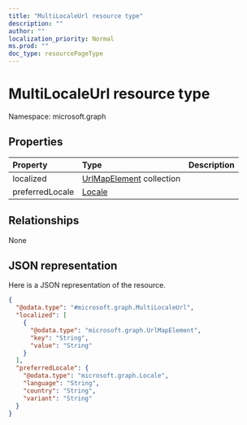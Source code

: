 ```yaml
---
title: "MultiLocaleUrl resource type"
description: ""
author: ""
localization_priority: Normal
ms.prod: ""
doc_type: resourcePageType
---
```


# MultiLocaleUrl resource type


Namespace: microsoft.graph



## Properties
|Property|Type|Description|
|:---|:---|:---|
|localized|[UrlMapElement](../resources/urlmapelement.md) collection||
|preferredLocale|[Locale](../resources/locale.md)||

## Relationships
None

## JSON representation
Here is a JSON representation of the resource.
<!-- {
  "blockType": "resource",
  "@odata.type": "microsoft.graph.MultiLocaleUrl"
}
-->
``` json
{
  "@odata.type": "#microsoft.graph.MultiLocaleUrl",
  "localized": [
    {
      "@odata.type": "microsoft.graph.UrlMapElement",
      "key": "String",
      "value": "String"
    }
  ],
  "preferredLocale": {
    "@odata.type": "microsoft.graph.Locale",
    "language": "String",
    "country": "String",
    "variant": "String"
  }
}
```

